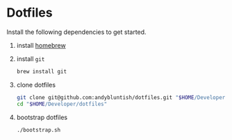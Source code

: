 # Dotfiles

Install the following dependencies to get started.

1. install [homebrew](https://brew.sh)

2. install `git`

   ```sh
   brew install git
   ```

3. clone dotfiles

   ```sh
   git clone git@github.com:andybluntish/dotfiles.git "$HOME/Developer/dotfiles"
   cd "$HOME/Developer/dotfiles"
   ```

4. bootstrap dotfiles

   ```sh
   ./bootstrap.sh
   ```

